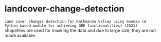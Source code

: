 # landcover-change-detection
```Land cover changes detection for Kathmandu Valley using Geemap (A Python based module for achieving GEE functionalities) (2021)```
shapefiles are used for masking the data and due to large size, they are not made available.
